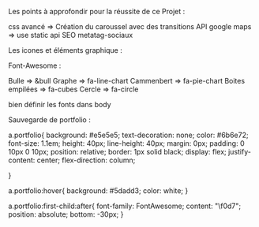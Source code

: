 

Les points à approfondir pour la réussite de ce Projet :

css avancé => Création du caroussel avec des transitions
API google maps => use static api
SEO
metatag-sociaux


Les icones et éléments graphique :

Font-Awesome :

Bulle => &bull
Graphe => fa-line-chart
Cammenbert => fa-pie-chart
Boites empilées => fa-cubes
Cercle => fa-circle


bien définir les fonts dans body

Sauvegarde de portfolio :

a.portfolio{
    background: #e5e5e5;
    text-decoration: none;
    color: #6b6e72;
    font-size: 1.1em;
    height: 40px;
    line-height: 40px;
    margin: 0px;
    padding: 0 10px 0 10px;
    position: relative;
    border: 1px solid black;
    display: flex;
    justify-content: center;
    flex-direction: column;

}


a.portfolio:hover{
    background: #5dadd3;
    color: white;
}

a.portfolio:first-child:after{
    font-family: FontAwesome;
    content: "\f0d7";
    position: absolute;
    bottom: -30px;
}
